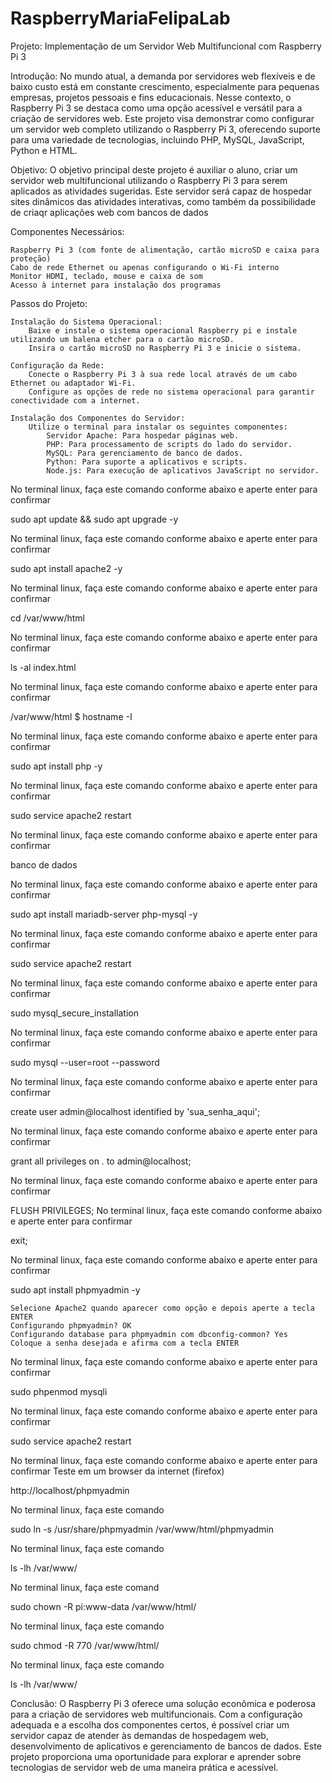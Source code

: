 # RaspberryMariaFelipaLab

Projeto: Implementação de um Servidor Web Multifuncional com Raspberry Pi 3

Introdução:
No mundo atual, a demanda por servidores web flexíveis e de baixo custo está em constante crescimento, especialmente para pequenas empresas, projetos pessoais e fins educacionais. Nesse contexto, o Raspberry Pi 3 se destaca como uma opção acessível e versátil para a criação de servidores web. Este projeto visa demonstrar como configurar um servidor web completo utilizando o Raspberry Pi 3, oferecendo suporte para uma variedade de tecnologias, incluindo PHP, MySQL, JavaScript, Python e HTML.

Objetivo:
O objetivo principal deste projeto é auxiliar o aluno, criar um servidor web multifuncional utilizando o Raspberry Pi 3 para serem aplicados as atividades sugeridas. Este servidor será capaz de hospedar sites dinâmicos das atividades interativas, como também da possibilidade de criaqr aplicações web com bancos de dados

Componentes Necessários:

    Raspberry Pi 3 (com fonte de alimentação, cartão microSD e caixa para proteção)
    Cabo de rede Ethernet ou apenas configurando o Wi-Fi interno
    Monitor HDMI, teclado, mouse e caixa de som
    Acesso à internet para instalação dos programas

Passos do Projeto:

    Instalação do Sistema Operacional:
        Baixe e instale o sistema operacional Raspberry pi e instale utilizando um balena etcher para o cartão microSD.
        Insira o cartão microSD no Raspberry Pi 3 e inicie o sistema.

    Configuração da Rede:
        Conecte o Raspberry Pi 3 à sua rede local através de um cabo Ethernet ou adaptador Wi-Fi.
        Configure as opções de rede no sistema operacional para garantir conectividade com a internet.

    Instalação dos Componentes do Servidor:
        Utilize o terminal para instalar os seguintes componentes:
            Servidor Apache: Para hospedar páginas web.
            PHP: Para processamento de scripts do lado do servidor.
            MySQL: Para gerenciamento de banco de dados.
            Python: Para suporte a aplicativos e scripts.
            Node.js: Para execução de aplicativos JavaScript no servidor.

No terminal linux, faça este comando conforme abaixo e aperte enter para confirmar

sudo apt update && sudo apt upgrade -y

  No terminal linux, faça este comando conforme abaixo e aperte enter para confirmar
  
sudo apt install apache2 -y

  No terminal linux, faça este comando conforme abaixo e aperte enter para confirmar
  
cd /var/www/html

  No terminal linux, faça este comando conforme abaixo e aperte enter para confirmar
  
ls -al index.html

  No terminal linux, faça este comando conforme abaixo e aperte enter para confirmar
  
/var/www/html $ hostname -I	

  No terminal linux, faça este comando conforme abaixo e aperte enter para confirmar
  
sudo apt install php -y

  No terminal linux, faça este comando conforme abaixo e aperte enter para confirmar
  
sudo service apache2 restart

  No terminal linux, faça este comando conforme abaixo e aperte enter para confirmar
  
 banco de dados

  No terminal linux, faça este comando conforme abaixo e aperte enter para confirmar
  
sudo apt install mariadb-server php-mysql -y

  No terminal linux, faça este comando conforme abaixo e aperte enter para confirmar
  
sudo service apache2 restart

  No terminal linux, faça este comando conforme abaixo e aperte enter para confirmar
  
sudo mysql_secure_installation

  No terminal linux, faça este comando conforme abaixo e aperte enter para confirmar
  
sudo mysql --user=root --password

  No terminal linux, faça este comando conforme abaixo e aperte enter para confirmar
  
create user admin@localhost identified by 'sua_senha_aqui';

  No terminal linux, faça este comando conforme abaixo e aperte enter para confirmar
  
grant all privileges on *.* to admin@localhost;

  No terminal linux, faça este comando conforme abaixo e aperte enter para confirmar
  
FLUSH PRIVILEGES;
  No terminal linux, faça este comando conforme abaixo e aperte enter para confirmar
  
exit;

  No terminal linux, faça este comando conforme abaixo e aperte enter para confirmar
  
sudo apt install phpmyadmin -y

    Selecione Apache2 quando aparecer como opção e depois aperte a tecla ENTER
    Configurando phpmyadmin? OK
    Configurando database para phpmyadmin com dbconfig-common? Yes
    Coloque a senha desejada e afirma com a tecla ENTER


  No terminal linux, faça este comando conforme abaixo e aperte enter para confirmar
  
sudo phpenmod mysqli

  No terminal linux, faça este comando conforme abaixo e aperte enter para confirmar
  
sudo service apache2 restart

  No terminal linux, faça este comando conforme abaixo e aperte enter para confirmar
 Teste em um browser da internet (firefox)

http://localhost/phpmyadmin

 No terminal linux, faça este comando
 
 sudo ln -s /usr/share/phpmyadmin /var/www/html/phpmyadmin

 No terminal linux, faça este comando

ls -lh /var/www/

 No terminal linux, faça este comand
 
sudo chown -R pi:www-data /var/www/html/

 No terminal linux, faça este comando

sudo chmod -R 770 /var/www/html/

 No terminal linux, faça este comando

ls -lh /var/www/

  

Conclusão:
O Raspberry Pi 3 oferece uma solução econômica e poderosa para a criação de servidores web multifuncionais. Com a configuração adequada e a escolha dos componentes certos, é possível criar um servidor capaz de atender às demandas de hospedagem web, desenvolvimento de aplicativos e gerenciamento de bancos de dados. Este projeto proporciona uma oportunidade para explorar e aprender sobre tecnologias de servidor web de uma maneira prática e acessível.

